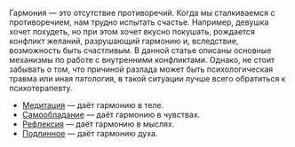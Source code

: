 Гармония — это отсутствие противоречий. Когда мы сталкиваемся с противоречием, нам трудно испытать счастье. Например, девушка хочет похудеть, но при этом хочет вкусно покушать, рождается конфликт желаний, разрушающий гармонию и, вследствие, возможность быть счастливым. В данной статье описаны основные механизмы по работе с внутренними конфликтами. Однако, не стоит забывать о том, что причиной разлада может быть психологическая травма или иная патология, в такой ситуации лучше всего обратиться к психотерапевту.

* <a class="cross" data="meditation" href="?c=meditation">Медитация</a> — даёт гармонию в теле.
* <a class="cross" data="composure" href="?c=composure">Самообладание</a> — даёт гармонию в чувствах.
* <a class="cross" data="know" href="?c=know">Рефлексия</a> — даёт гармонию в мыслях.
* <a class="cross" data="genuine" href="?c=genuine">Подлинное</a> — даёт гармонию духа.
